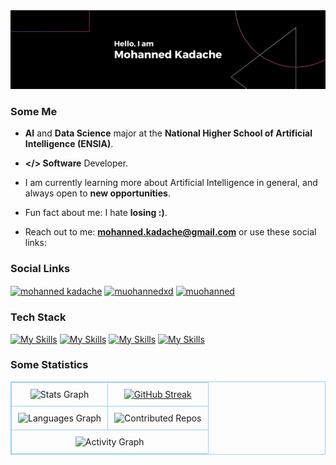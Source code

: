 <img src="Github_banner.png">

### Some Me

* **AI** and **Data Science** major at the **National Higher School of Artificial Intelligence (ENSIA)**.<br>

* **</> Software** Developer.<br>

* I am currently learning more about Artificial Intelligence in general, and always open to **new opportunities**.<br>

* Fun fact about me: I hate **losing :)**.

* Reach out to me: **mohanned.kadache@gmail.com** or use these social links:

### Social Links

<p align="left">
<a href="https://www.linkedin.com/in/mohanned-kadache-a11ab8246/" target="blank"><img align="center" src="https://raw.githubusercontent.com/maurodesouza/profile-readme-generator/master/src/assets/icons/social/linkedin/default.svg" alt="mohanned kadache" height="30" width="30" /></a>
<a href="https://kaggle.com/muohannedxd" target="blank"><img align="center" src="https://raw.githubusercontent.com/rahuldkjain/github-profile-readme-generator/master/src/images/icons/Social/kaggle.svg" alt="muohannedxd" height="30" width="30" /></a>
<a href="https://instagram.com/muohanned" target="blank"><img align="center" src="https://raw.githubusercontent.com/rahuldkjain/github-profile-readme-generator/master/src/images/icons/Social/instagram.svg" alt="muohanned" height="30" width="30" /></a>
</p>

### Tech Stack

<p align="left">

[![My Skills](https://skillicons.dev/icons?i=anaconda,opencv,pytorch,sklearn,selenium,tensorflow)](https://skillicons.dev)
[![My Skills](https://skillicons.dev/icons?i=react,bootstrap,bun,css,dart,django,docker,electron,express,fastapi,firebase,flask,flutter,graphql,html,java,js,ts,kafka,materialui,mongodb,mysql,nextjs,nodejs,redux,spring,supabase,tailwind,vite)](https://skillicons.dev)
[![My Skills](https://skillicons.dev/icons?i=linux,arch,ubuntu,bash,py,r,c,cpp,git,github,npm,pnpm)](https://skillicons.dev)
[![My Skills](https://skillicons.dev/icons?i=discord,discordjs,latex,md,notion)](https://skillicons.dev)

</p>

### Some Statistics

<table align="center" style="border-collapse: collapse; border: 1px solid #A1CDF2;">
  <tr>
    <td align="center" style="padding: 10px; border: 1px solid #A1CDF2;">
      <img src="https://github-readme-stats.vercel.app/api?username=muohannedxd&hide_title=true&hide_rank=false&show_icons=true&include_all_commits=true&count_private=true&disable_animations=false&theme=material-palenight&locale=en&hide_border=true&order=1&custom_title=Statistics" width="360" alt="Stats Graph" />
    </td>
    <td align="center" style="padding: 10px; border: 1px solid #A1CDF2;">
      <a href="https://git.io/streak-stats"><img src="https://streak-stats.demolab.com?user=muohannedxd&theme=material-palenight&hide_border=true" width="360" alt="GitHub Streak" /></a>
    </td>
  </tr>
  <tr>
    <td align="center" style="padding: 10px; border: 1px solid #A1CDF2;">
      <img src="https://github-readme-stats.vercel.app/api/top-langs?username=muohannedxd&locale=en&hide_title=false&layout=compact&langs_count=6&theme=material-palenight&hide_border=true&order=2&custom_title=I%20mostly%20use&hide=jupyter%20notebook" width="360" alt="Languages Graph" />
    </td>
    <td align="center" style="padding: 10px; border: 1px solid #A1CDF2;">
      <img src="https://github-contributor-stats.vercel.app/api?username=muohannedxd&limit=5&custom_title=Contribution%20Repos&theme=material-palenight&combine_all_yearly_contributions=true&hide_border=true" width="360" alt="Contributed Repos" />
    </td>
  </tr>
  <tr>
    <td colspan="2" align="center" style="padding: 10px; border: 1px solid #A1CDF2;">
      <img src="https://github-readme-activity-graph.vercel.app/graph?username=muohannedxd&radius=16&theme=material-palenight&area=true&order=5&custom_title=Contribution%20Graph&hide_border=true" width="740" alt="Activity Graph" />
    </td>
  </tr>
</table>

  
</div>

###
